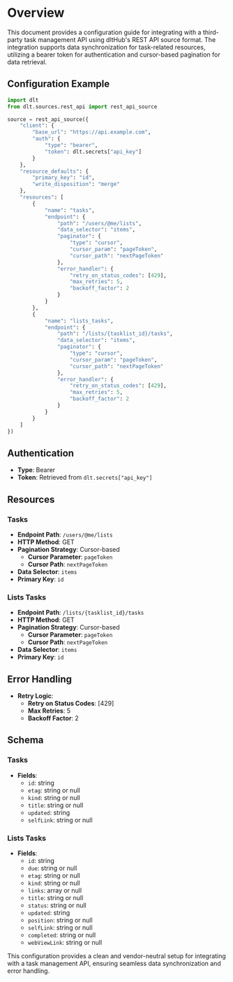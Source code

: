 # Overview

This document provides a configuration guide for integrating with a third-party task management API using dltHub's REST API source format. The integration supports data synchronization for task-related resources, utilizing a bearer token for authentication and cursor-based pagination for data retrieval.

## Configuration Example

```python
import dlt
from dlt.sources.rest_api import rest_api_source

source = rest_api_source({
    "client": {
        "base_url": "https://api.example.com",
        "auth": {
            "type": "bearer",
            "token": dlt.secrets["api_key"]
        }
    },
    "resource_defaults": {
        "primary_key": "id",
        "write_disposition": "merge"
    },
    "resources": [
        {
            "name": "tasks",
            "endpoint": {
                "path": "/users/@me/lists",
                "data_selector": "items",
                "paginator": {
                    "type": "cursor",
                    "cursor_param": "pageToken",
                    "cursor_path": "nextPageToken"
                },
                "error_handler": {
                    "retry_on_status_codes": [429],
                    "max_retries": 5,
                    "backoff_factor": 2
                }
            }
        },
        {
            "name": "lists_tasks",
            "endpoint": {
                "path": "/lists/{tasklist_id}/tasks",
                "data_selector": "items",
                "paginator": {
                    "type": "cursor",
                    "cursor_param": "pageToken",
                    "cursor_path": "nextPageToken"
                },
                "error_handler": {
                    "retry_on_status_codes": [429],
                    "max_retries": 5,
                    "backoff_factor": 2
                }
            }
        }
    ]
})
```

## Authentication

- **Type**: Bearer
- **Token**: Retrieved from `dlt.secrets["api_key"]`

## Resources

### Tasks

- **Endpoint Path**: `/users/@me/lists`
- **HTTP Method**: GET
- **Pagination Strategy**: Cursor-based
  - **Cursor Parameter**: `pageToken`
  - **Cursor Path**: `nextPageToken`
- **Data Selector**: `items`
- **Primary Key**: `id`

### Lists Tasks

- **Endpoint Path**: `/lists/{tasklist_id}/tasks`
- **HTTP Method**: GET
- **Pagination Strategy**: Cursor-based
  - **Cursor Parameter**: `pageToken`
  - **Cursor Path**: `nextPageToken`
- **Data Selector**: `items`
- **Primary Key**: `id`

## Error Handling

- **Retry Logic**: 
  - **Retry on Status Codes**: [429]
  - **Max Retries**: 5
  - **Backoff Factor**: 2

## Schema

### Tasks

- **Fields**:
  - `id`: string
  - `etag`: string or null
  - `kind`: string or null
  - `title`: string or null
  - `updated`: string
  - `selfLink`: string or null

### Lists Tasks

- **Fields**:
  - `id`: string
  - `due`: string or null
  - `etag`: string or null
  - `kind`: string or null
  - `links`: array or null
  - `title`: string or null
  - `status`: string or null
  - `updated`: string
  - `position`: string or null
  - `selfLink`: string or null
  - `completed`: string or null
  - `webViewLink`: string or null

This configuration provides a clean and vendor-neutral setup for integrating with a task management API, ensuring seamless data synchronization and error handling.